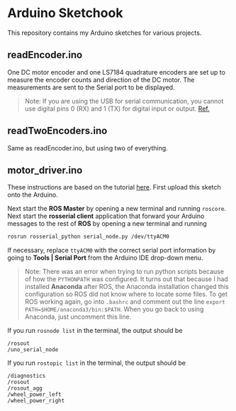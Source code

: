 Arduino Sketchook
===============

This repository contains my Arduino sketches for various projects.

readEncoder.ino
------------------------------

One DC motor encoder and one LS7184 quadrature encoders are set up to measure the encoder counts and direction of the DC motor. The measurements are sent to the Serial port to be displayed.

>Note: If you are using the USB for serial communication, you cannot use digital pins 0 (RX) and 1 (TX) for digital input or output. [Ref.](https://www.arduino.cc/reference/en/language/functions/communication/serial/)

readTwoEncoders.ino
------------------------------

Same as readEncoder.ino, but using two of everything.

motor_driver.ino
-----------------------

These instructions are based on the tutorial [here](https://hackernoon.com/apply-coursera-control-of-mobile-robots-with-ros-and-rosbots-part-1-777a51f63617). First upload this sketch onto the Arduino.

Next start the **ROS Master** by opening a new terminal and running `roscore`. Next start the **rosserial client** application that forward your Arduino messages to the rest of **ROS** by opening a new terminal and running

```bash
rosrun rosserial_python serial_node.py /dev/ttyACM0
```
If necessary, replace `ttyACM0` with the correct serial port information by going to **Tools | Serial Port** from the Arduino IDE drop-down menu.
 >Note: There was an error when trying to run python scripts because of how the `PYTHONPATH` was configured. It turns out that because I had installed **Anaconda** after ROS, the Anaconda installation changed this configuration so ROS did not know where to locate some files. To get ROS working again, go into `.bashrc` and comment out the line `export PATH=$HOME/anaconda3/bin:$PATH`. When you go back to using Anaconda, just uncomment this line.

If you run `rosnode list` in the terminal, the output should be
```
/rosout
/uno_serial_node
```
If you run `rostopic list` in the terminal, the output should be
```
/diagnostics
/rosout
/rosout_agg
/wheel_power_left
/wheel_power_right
```
 
 

